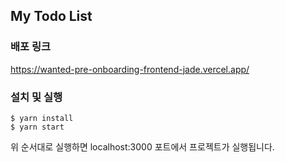 ## My Todo List 

### 배포 링크 
https://wanted-pre-onboarding-frontend-jade.vercel.app/

### 설치 및 실행
```
$ yarn install
$ yarn start
```
위 순서대로 실행하면 localhost:3000 포트에서 프로젝트가 실행됩니다.
